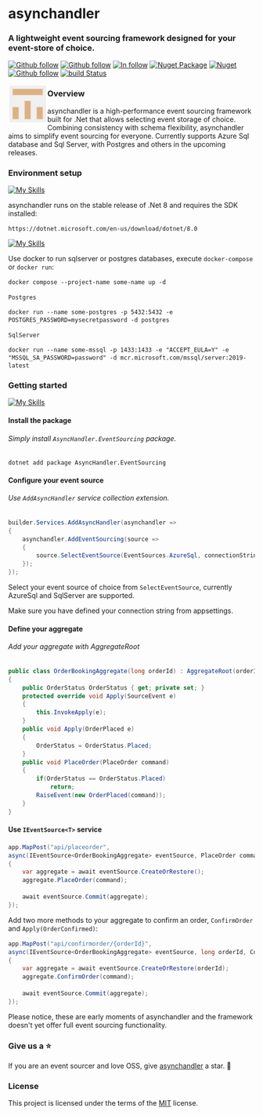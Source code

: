 # asynchandler

### A lightweight event sourcing framework designed for your event-store of choice.

[![Github follow](https://img.shields.io/badge/follow-asynchandler-bf9136?logo=github)](https://github.com/asynchandler)
[![Github follow](https://img.shields.io/badge/follow-eventsourcer-bf9136?logo=github)](https://github.com/eventsourcer)
[![In follow](https://img.shields.io/badge/follow-LinkedIn-blue?logo=linkedin)](https://www.linkedin.com/in/sarwansurchi/)
[![Nuget Package](https://badgen.net/nuget/v/asynchandler.eventsourcing)](https://www.nuget.org/packages/AsyncHandler.EventSourcing)
[![Nuget](https://badgen.net/nuget/dt/asynchandler.eventsourcing)](https://www.nuget.org/packages/AsyncHandler.EventSourcing)
[![Github follow](https://img.shields.io/badge/give_us_a-⭐-yellow?logo=github)](https://github.com/asynchandler/AsyncHandler.EventSourcing)
[![build Status](https://dev.azure.com/asynchandler/AsyncHandler.EventSourcing/_apis/build/status%2Fasynchandler.AsyncHandler.EventSourcing?branchName=main&label=azure%20pipes)](https://dev.azure.com/asynchandler/AsyncHandler.EventSourcing/_build/latest?definitionId=11&branchName=main)

<div align="left">
    <img src="assets/ah_radius.png" width="80" height="80" style="float:left;" alt="asynchandler">
</div>

### Overview

asynchandler is a high-performance event sourcing framework built for .Net that allows selecting event storage of choice. Combining consistency with schema flexibility, asynchandler aims to simplify event sourcing for everyone. Currently supports Azure Sql database and Sql Server, with Postgres and others in the upcoming releases.

### Environment setup

[![My Skills](https://skillicons.dev/icons?i=dotnet)](https://dotnet.microsoft.com/en-us/download/dotnet/8.0)

asynchandler runs on the stable release of .Net 8 and requires the SDK installed:

    https://dotnet.microsoft.com/en-us/download/dotnet/8.0

[![My Skills](https://skillicons.dev/icons?i=docker)](https://dotnet.microsoft.com/en-us/download/dotnet/8.0)

Use docker to run sqlserver or postgres databases, execute `docker-compose` or `docker run`:

    docker compose --project-name some-name up -d

`Postgres`

    docker run --name some-postgres -p 5432:5432 -e POSTGRES_PASSWORD=mysecretpassword -d postgres

`SqlServer`

    docker run --name some-mssql -p 1433:1433 -e "ACCEPT_EULA=Y" -e "MSSQL_SA_PASSWORD=password" -d mcr.microsoft.com/mssql/server:2019-latest

### Getting started

[![My Skills](https://skillicons.dev/icons?i=vscode)](https://dotnet.microsoft.com/en-us/download/dotnet/8.0)
#### Install the package

###### Simply install `AsyncHandler.EventSourcing` package.

    dotnet add package AsyncHandler.EventSourcing

#### Configure your event source

###### Use `AddAsyncHandler` service collection extension.

```csharp
builder.Services.AddAsyncHandler(asynchandler =>
{
    asynchandler.AddEventSourcing(source =>
    {
        source.SelectEventSource(EventSources.AzureSql, connectionString);
    });
});
```

Select your event source of choice from `SelectEventSource`, currently AzureSql and SqlServer are supported.

Make sure you have defined your connection string from appsettings.

#### Define your aggregate
###### Add your aggregate with AggregateRoot

```csharp
public class OrderBookingAggregate(long orderId) : AggregateRoot(orderId)
{
    public OrderStatus OrderStatus { get; private set; }
    protected override void Apply(SourceEvent e)
    {
        this.InvokeApply(e);
    }
    public void Apply(OrderPlaced e)
    {
        OrderStatus = OrderStatus.Placed;
    }
    public void PlaceOrder(PlaceOrder command)
    {
        if(OrderStatus == OrderStatus.Placed)
            return;
        RaiseEvent(new OrderPlaced(command));
    }
}
```

#### Use `IEventSource<T>` service

```csharp
app.MapPost("api/placeorder", 
async(IEventSource<OrderBookingAggregate> eventSource, PlaceOrder command) =>
{
    var aggregate = await eventSource.CreateOrRestore();
    aggregate.PlaceOrder(command);

    await eventSource.Commit(aggregate);
});
```

Add two more methods to your aggregate to confirm an order, `ConfirmOrder` and `Apply(OrderConfirmed)`:

```csharp
app.MapPost("api/confirmorder/{orderId}", 
async(IEventSource<OrderBookingAggregate> eventSource, long orderId, ConfirmOrder command) =>
{
    var aggregate = await eventSource.CreateOrRestore(orderId);
    aggregate.ConfirmOrder(command);

    await eventSource.Commit(aggregate);
});
```

Please notice, these are early moments of asynchandler and the framework doesn't yet offer full event sourcing functionality.

### Give us a ⭐
If you are an event sourcer and love OSS, give [asynchandler](https://github.com/asynchandler/AsyncHandler.EventSourcing) a star. :purple_heart:

### License

This project is licensed under the terms of the [MIT](https://github.com/asynchandler/AsyncHandler.EventSourcing/blob/main/LICENSE) license.
